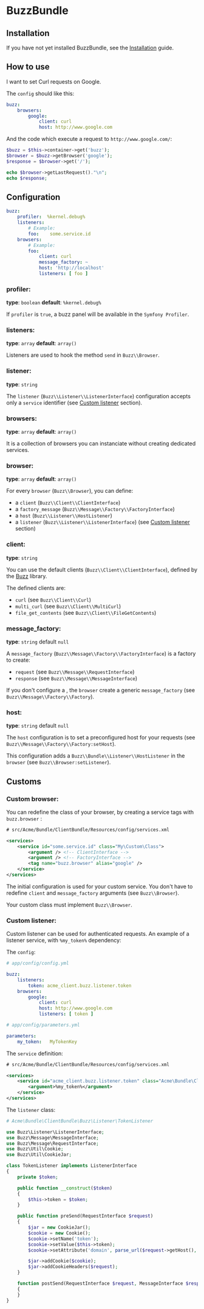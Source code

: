 # BuzzBundle

## Installation

If you have not yet installed BuzzBundle, see the [Installation](installation.md) guide.

## How to use

I want to set Curl requests on Google.

The `config` should like this:

``` yaml
buzz:
    browsers:
        google:
            client: curl
            host: http://www.google.com
```

And the code which execute a request to `http://www.google.com/`:

``` php
$buzz = $this->container->get('buzz');
$browser = $buzz->getBrowser('google');
$response = $browser->get('/');

echo $browser->getLastRequest()."\n";
echo $response;
```

## Configuration

``` yaml
buzz:
    profiler:  %kernel.debug%
    listeners:
        # Example:
        foo:    some.service.id
    browsers:
        # Example:
        foo:
            client: curl
            message_factory: ~
            host: 'http://localhost'
            listeners: [ foo ]
```

### profiler:

**type**: `boolean` **default**: `%kernel.debug%`

If `profiler` is `true`, a buzz panel will be available in the ``Symfony Profiler``.

### listeners:

**type**: ``array`` **default**: ``array()``

Listeners are used to hook the method ``send`` in `Buzz\\Browser`.

### listener:

**type**: ``string``

The ``listener`` (`Buzz\\Listener\\ListenerInterface`) configuration
accepts only a `service` identifier (see [Custom listener](#custom-listener) section).

### browsers:

**type**: `array` **default**: `array()`

It is a collection of browsers you can instanciate without creating dedicated services.

### browser:

**type**: `array` **default**: `array()`

For every `browser` (`Buzz\\Browser`), you can define:

- a `client` (`Buzz\\Client\\ClientInterface`)
- a `factory_message` (`Buzz\\Message\\Factory\\FactoryInterface`)
- a `host` (`Buzz\\Listener\\HostListener`)
- a `listener` (`Buzz\\Listener\\ListenerInterface`) (see [Custom listener](#custom-listener) section)


### client:

**type**: `string`

You can use the default clients (`Buzz\\Client\\ClientInterface`),
defined by
the [Buzz](https://github.com/kriswallsmith/Buzz) library.

The defined clients are:

- `curl` (see `Buzz\\Client\\Curl`)
- `multi_curl` (see `Buzz\\Client\\MultiCurl`)
- `file_get_contents` (see `Buzz\\Client\\FileGetContents`)


### message_factory:

**type**: `string` default `null`

A `message_factory` (`Buzz\\Message\\Factory\\FactoryInterface`) is a factory to create:

- `request` (see `Buzz\\Message\\RequestInterface`)
- `response` (see `Buzz\\Message\\MessageInterface`)

If you don't configure a ,
the `browser` create a generic `message_factory` (see `Buzz\\Message\\Factory\\Factory`).


### host:

**type**: `string` default `null`

The `host` configuration is to set a preconfigured host for your requests
(see `Buzz\\Message\\Factory\\Factory:setHost`).

This configuration adds a `Buzz\\Bundle\\Listener\\HostListener`
in the `browser` (see `Buzz\\Browser:setListener`).


## Customs

### Custom browser:

You can redefine the class of your browser, by creating a service tags with
`buzz.browser` :

``` xml
# src/Acme/Bundle/ClientBundle/Resources/config/services.xml

<services>
    <service id="some.service.id" class="My\Custom\Class">
        <argument /> <!-- ClientInterface -->
        <argument /> <!-- FactoryInterface -->
        <tag name="buzz.browser" alias="google" />
    </service>
</services>
```

The initial configuration is used for your custom service. You don't have to
redefine `client` and `message_factory` arguments
(see `Buzz\\Browser`).

Your custom class must implement `Buzz\\Browser`.

### Custom listener:

Custom listener can be used for authenticated requests.
An example of a listener service, with `%my_token%` dependency:

The `config`:

``` yaml
# app/config/config.yml

buzz:
    listeners:
        token: acme_client.buzz.listener.token
    browsers:
        google:
            client: curl
            host: http://www.google.com
            listeners: [ token ]
```

``` yaml
# app/config/parameters.yml

parameters:
    my_token:   MyTokenKey
```

The `service` definition:

``` xml
# src/Acme/Bundle/ClientBundle/Resources/config/services.xml

<services>
    <service id="acme_client.buzz.listener.token" class="Acme\Bundle\ClientBundle\Buzz\Listener\TokenListener">
        <argument>%my_token%</argument>
    </service>
</services>
```

The `listener` class:

``` php
# Acme\Bundle\ClientBundle\Buzz\Listener\TokenListener

use Buzz\Listener\ListenerInterface;
use Buzz\Message\MessageInterface;
use Buzz\Message\RequestInterface;
use Buzz\Util\Cookie;
use Buzz\Util\CookieJar;

class TokenListener implements ListenerInterface
{
    private $token;

    public function __construct($token)
    {
        $this->token = $token;
    }

    public function preSend(RequestInterface $request)
    {
        $jar = new CookieJar();
        $cookie = new Cookie();
        $cookie->setName('token');
        $cookie->setValue($this->token);
        $cookie->setAttribute('domain', parse_url($request->getHost(), PHP_URL_HOST));

        $jar->addCookie($cookie);
        $jar->addCookieHeaders($request);
    }

    function postSend(RequestInterface $request, MessageInterface $response)
    {
    }
}
```
